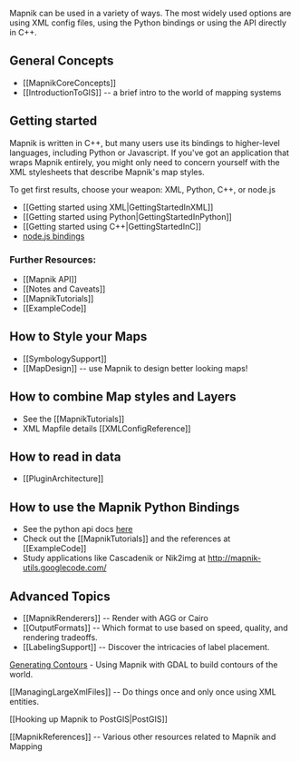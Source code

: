 
Mapnik can be used in a variety of ways. The most widely used options are using XML config files, using the Python bindings or using the API directly in C++.

## General Concepts

* [[MapnikCoreConcepts]]
* [[IntroductionToGIS]] -- a brief intro to the world of mapping systems

## Getting started

Mapnik is written in C++, but many users use its bindings to higher-level languages, including Python or Javascript. If you've got an application that wraps Mapnik entirely, you might only need to concern yourself with the XML stylesheets that describe Mapnik's map styles.

To get first results, choose your weapon: XML, Python, C++, or node.js

* [[Getting started using XML|GettingStartedInXML]]
* [[Getting started using Python|GettingStartedInPython]]
* [[Getting started using C++|GettingStartedInC]]
* [node.js bindings](http://github.com/mapnik/node-mapnik)

### Further Resources:

- [[Mapnik API]]
- [[Notes and Caveats]]
- [[MapnikTutorials]]
- [[ExampleCode]]

## How to Style your Maps

* [[SymbologySupport]]
* [[MapDesign]] -- use Mapnik to design better looking maps!

## How to combine Map styles and Layers

* See the [[MapnikTutorials]]
* XML Mapfile details [[XMLConfigReference]]

## How to read in data

* [[PluginArchitecture]]

## How to use the Mapnik Python Bindings

* See the python api docs [here](http://mapnik.org/docs/v2.0.1/api/python/)
* Check out the [[MapnikTutorials]] and  the references at [[ExampleCode]]
* Study applications like Cascadenik or Nik2img at http://mapnik-utils.googlecode.com/

## Advanced Topics
 
* [[MapnikRenderers]] -- Render with AGG or Cairo
* [[OutputFormats]] -- Which format to use based on speed, quality, and rendering tradeoffs.
* [[LabelingSupport]] -- Discover the intricacies of label placement.

[Generating Contours](http://wiki.openstreetmap.org/index.php/Contours) - Using Mapnik with GDAL to build contours of the world.

[[ManagingLargeXmlFiles]] -- Do things once and only once using XML entities.

[[Hooking up Mapnik to PostGIS|PostGIS]]

[[MapnikReferences]] -- Various other resources related to Mapnik and Mapping